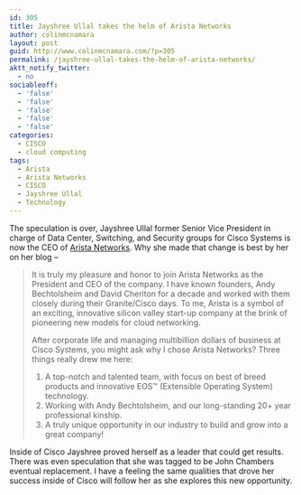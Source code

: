 ```yaml
---
id: 305
title: Jayshree Ullal takes the helm of Arista Networks
author: colinmcnamara
layout: post
guid: http://www.colinmcnamara.com/?p=305
permalink: /jayshree-ullal-takes-the-helm-of-arista-networks/
aktt_notify_twitter:
  - no
sociableoff:
  - 'false'
  - 'false'
  - 'false'
  - 'false'
  - 'false'
categories:
  - CISCO
  - cloud computing
tags:
  - Arista
  - Arista Networks
  - CISCO
  - Jayshree Ullal
  - Technology
---
```

The speculation is over, Jayshree Ullal former Senior Vice President in charge of Data Center, Switching, and Security groups for Cisco Systems is now the CEO of [Arista Networks][1]. Why she made that change is best by her on her blog &#8211;

> It is truly my pleasure and honor to join Arista Networks as the President and CEO of the company. I have known founders, Andy Bechtolsheim and David Cheriton for a decade and worked with them closely during their Granite/Cisco days. To me, Arista is a symbol of an exciting, innovative silicon valley start-up company at the brink of pioneering new models for cloud networking.
> 
> After corporate life and managing multibillion dollars of business at Cisco Systems, you might ask why I chose Arista Networks? Three things really drew me here:
> 
>   1. A top-notch and talented team, with focus on best of breed products and innovative EOS™ (Extensible Operating System) technology.
>   2. Working with Andy Bechtolsheim, and our long-standing 20+ year professional kinship.
>   3. A truly unique opportunity in our industry to build and grow into a great company!

Inside of Cisco Jayshree proved herself as a leader that could get results. There was even speculation that she was tagged to be John Chambers eventual replacement. I have a feeling the same qualities that drove her success inside of Cisco will follow her as she explores this new opportunity.

 [1]: http://www.aristanetworks.com